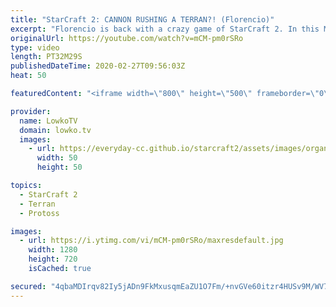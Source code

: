 ```yaml
---
title: "StarCraft 2: CANNON RUSHING A TERRAN?! (Florencio)"
excerpt: "Florencio is back with a crazy game of StarCraft 2. In this Master League match of Terran versus Protoss we start with a Cannon Rush but quickly gets into one of the strangest games of SC2 that I've ever seen... With lots of cringy moments and terrible decisions added in the mix.  Get more videos & support"
originalUrl: https://youtube.com/watch?v=mCM-pm0rSRo
type: video
length: PT32M29S
publishedDateTime: 2020-02-27T09:56:03Z
heat: 50

featuredContent: "<iframe width=\"800\" height=\"500\" frameborder=\"0\" src=\"https://www.youtube.com/embed/mCM-pm0rSRo\" allow=\"accelerometer; autoplay; encrypted-media; gyroscope; picture-in-picture\" allowfullscreen></iframe>"

provider:
  name: LowkoTV
  domain: lowko.tv
  images:
    - url: https://everyday-cc.github.io/starcraft2/assets/images/organizations/lowko.tv-50x50.jpg
      width: 50
      height: 50

topics:
  - StarCraft 2
  - Terran
  - Protoss

images:
  - url: https://i.ytimg.com/vi/mCM-pm0rSRo/maxresdefault.jpg
    width: 1280
    height: 720
    isCached: true

secured: "4qbaMDIrqv82Iy5jADn9FkMxusqmEaZU1O7Fm/+nvGVe60itzr4HUSv9M/WV7thtGWKYo2UXZ8m7B+DIRG/trofJ4aftbwfFjn1xGahHu5GVdlSbCQqwzwWgZBvwimDt3FDWIqSgpY6cL79lXAl9i58R8i9qf1WNZO0An89xx3gVZYevbEIyTec9l/Z0ofdm4FgT0+DMPwETFo0LXfCsjcDUOUYtNDPDLjG61Ik0OP0ZgcHVdC0DhyO5xdFOcVnt/xtgy+vHAns4Q25dy1zuc35AvNmoAam+QDQwFFr3DOagg8mgYgFFS4WVkHQgi5F55gTqdY+AlP/oqcGDya//aLFtvLlQaXyy/62+Nd9F1fDPt+WXLNdb4pmD/htSf+ta1dppxL2VTicpDjAuYEZ3nzuMMjoF0MBKCtCi8DzRb8VxAZNfniS5oIdoKSSy3i1B;hCqsl+x8C7PDqTlsv/puGA=="
---
```


